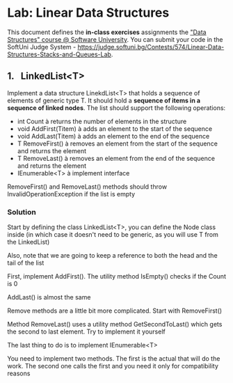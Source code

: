 <h1>Lab: Linear Data Structures</h1>
<p>This document defines the <strong>in-class exercises</strong> assignments the <a href="https://softuni.bg/opencourses/data-structures">"Data Structures" course @ Software University</a>. You can submit your code in the SoftUni Judge System - <a href="https://judge.softuni.bg/Contests/574/Linear-Data-Structures-Stacks-and-Queues-Lab">https://judge.softuni.bg/Contests/574/Linear-Data-Structures-Stacks-and-Queues-Lab</a>.</p>
<h2>1.&nbsp;&nbsp; LinkedList&lt;T&gt;</h2>
<p>Implement a data structure LinekdList&lt;T&gt; that holds a sequence of elements of generic type T. It should hold a <strong>sequence of items in a sequence of linked nodes</strong>. The list should support the following operations:</p>
<ul>
<li>int Count &agrave; returns the number of elements in the structure</li>
<li>void AddFirst(Titem) &agrave; adds an element to the start of the sequence</li>
<li>void AddLast(Titem) &agrave; adds an element to the end of the sequence</li>
<li>T RemoveFirst() &agrave; removes an element from the start of the sequence and returns the element</li>
<li>T RemoveLast() &agrave; removes an element from the end of the sequence and returns the element</li>
<li>IEnumerable&lt;T&gt; &agrave; implement interface</li>
</ul>
<p>RemoveFirst() and RemoveLast() methods should throw InvalidOperationException if the list is empty</p>
<h3>Solution</h3>
<p>Start by defining the class LinkedList&lt;T&gt;, you can define the Node class inside (in which case it doesn't need to be generic, as you will use T from the LinkedList)</p>
<p>Also, note that we are going to keep a reference to both the head and the tail of the list</p>
<p>First, implement AddFirst(). The utility method IsEmpty() checks if the Count is 0</p>
<p>AddLast() is almost the same</p>
<p>Remove methods are a little bit more complicated. Start with RemoveFirst()</p>
<p>Method RemoveLast() uses a utility method GetSecondToLast() which gets the second to last element. Try to implement it yourself</p>
<p>The last thing to do is to implement IEnumerable&lt;T&gt;</p>
<p>You need to implement two methods. The first is the actual that will do the work. The second one calls the first and you need it only for compatibility reasons</p>
